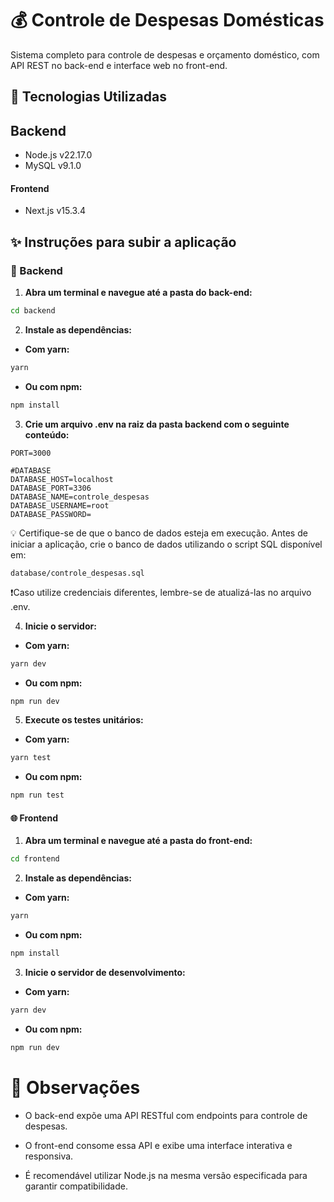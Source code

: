 # 💰 Controle de Despesas Domésticas
Sistema completo para controle de despesas e orçamento doméstico, com API REST no back-end e interface web no front-end.

## 🧰 Tecnologias Utilizadas

## Backend

- Node.js v22.17.0
- MySQL v9.1.0

#### Frontend

- Next.js v15.3.4 

## ✨ Instruções para subir a aplicação

### 🔧 Backend

1. **Abra um terminal e navegue até a pasta do back-end:**

```bash
cd backend
```

2. **Instale as dependências:**

- **Com yarn:**

```bash
yarn
```

- **Ou com npm:**

```bash
npm install
```

3. **Crie um arquivo .env na raiz da pasta backend com o seguinte conteúdo:**

```
PORT=3000

#DATABASE
DATABASE_HOST=localhost
DATABASE_PORT=3306
DATABASE_NAME=controle_despesas
DATABASE_USERNAME=root
DATABASE_PASSWORD=
```

💡 Certifique-se de que o banco de dados esteja em execução. Antes de iniciar a aplicação, crie o banco de dados utilizando o script SQL disponível em:

`database/controle_despesas.sql`

❗Caso utilize credenciais diferentes, lembre-se de atualizá-las no arquivo .env.

4. **Inicie o servidor:**

- **Com yarn:**

```bash
yarn dev
```

- **Ou com npm:**

```bash
npm run dev
```

5. **Execute os testes unitários:**

- **Com yarn:**

```bash
yarn test
```

- **Ou com npm:**

```bash
npm run test
```

#### 🌐 Frontend

1. **Abra um terminal e navegue até a pasta do front-end:**

```bash
cd frontend
```

2. **Instale as dependências:**

- **Com yarn:**

```bash
yarn
```

- **Ou com npm:**

```bash
npm install
```

3. **Inicie o servidor de desenvolvimento:**

- **Com yarn:**

```bash
yarn dev
```

- **Ou com npm:**

```bash
npm run dev
```


# 📝 Observações

- O back-end expõe uma API RESTful com endpoints para controle de despesas.

- O front-end consome essa API e exibe uma interface interativa e responsiva.

- É recomendável utilizar Node.js na mesma versão especificada para garantir compatibilidade.
